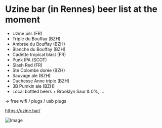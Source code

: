 # Uzine bar (in Rennes) beer list at the moment

* Uzine pils (FR)
* Triple du Bouffay (BZH)
* Ambrée du Bouffay (BZH)
* Blanche du Bouffay (BZH)
* Cadette tropical blast (FR)
* Punk IPA (SCOT)
* Slash Red (FR)
* Ste Colombe dorée (BZH)
* Sauvage ale (BZH)
* Duchesse Anne triple (BZH)
* 3B Pumkin ale (BZH)
* Local bottled beers + Brooklyn Saur & 0%, ...

-> free wifi / plugs / usb plugs

https://uzine.bar/

![Image](http://uzine.bar/wp-content/uploads/2021/10/logo-uzine_300.jpg)
